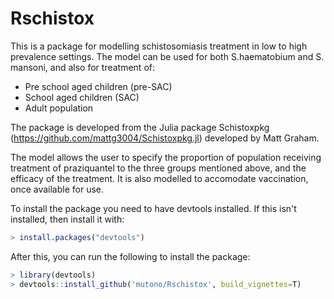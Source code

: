 # Rschistox

This is a package for modelling schistosomiasis treatment in low to high prevalence settings. 
The model can be used for both S.haematobium and S. mansoni, and also for treatment of:
- Pre school aged children (pre-SAC)
- School aged children (SAC)
- Adult population

The package is developed from the Julia package Schistoxpkg (https://github.com/mattg3004/Schistoxpkg.jl) developed by Matt Graham.

The model allows the user to specify the proportion of population receiving treatment of praziquantel to the three groups mentioned above, and the efficacy of the treatment.
It is also modelled to accomodate vaccination, once available for use.

To install the package you need to have devtools installed. If this isn't installed, then install it with:
```R
> install.packages("devtools")
```
After this, you can run the following to install the package:
```R
> library(devtools) 
> devtools::install_github('mutono/Rschistox', build_vignettes=T)
```
